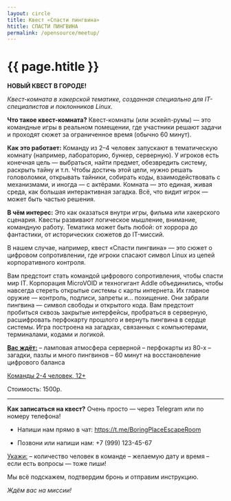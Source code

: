 ```yaml
---
layout: circle
title: Квест «Спасти пингвина» 
htitle: СПАСТИ ПИНГВИНА
permalink: /opensource/meetup/
---
```


# [](#header-1) {{ page.htitle }}

**НОВЫЙ КВЕСТ В ГОРОДЕ!**

 *Квест-комната в хакерской тематике, созданная специально для IT-специалистов и поклонников Linux.*

**Что такое квест-комната?**
Квест-комнаты (или эскейп-румы) — это командные игры в реальном помещении, где участники решают задачи и проходят сюжет за ограниченное время (обычно 60 минут).

**Как это работает:**
Команду из 2–4 человек запускают в тематическую комнату (например, лабораторию, бункер, серверную).
У игроков есть конечная цель — выбраться, найти предмет, обезвредить систему, раскрыть тайну и т.п.
Чтобы достичь этой цели, нужно решать головоломки, открывать тайники, собирать коды, взаимодействовать с механизмами, и иногда — с актёрами.
Комната — это единая, живая среда, как большая интерактивная загадка. Всё, что видит игрок — может быть частью решения.

**В чём интерес:**
Это как оказаться внутри игры, фильма или хакерского сценария.
Квесты развивают логическое мышление, внимание, командную работу.
Тематика может быть любой: от хоррора до фантастики, от исторических сюжетов до IT-миссий.

В нашем случае, например, квест «Спасти пингвина» — это сюжет о цифровом сопротивлении, где игроки спасают символ Linux из цепей корпоративного контроля. 

  Вам предстоит стать командой цифрового сопротивления, чтобы спасти мир IT. Корпорация MicroVOID и техногигант Addle объединились, чтобы навсегда стереть открытые системы с карты интернета.
Их главное оружие — контроль, подписи, запреты и... похищение.
Они забрали пингвина — символ свободы и открытого кода.
Вам предстоит пробиться сквозь закрытые интерфейсы, пробраться в серверную, расшифровать перфокарту прошлого и вернуть пингвина в сердце системы. Игра построена на загадках, связанных с компьютерами, терминалами, кодами и логикой. 

**<u>Вас ждёт:</u>**
– ламповая атмосфера серверной
– перфокарты из 80-х
– загадки, пазлы и много пингвинов
– 60 минут на восстановление цифрового баланса
 
<u> Команды 2-4 человек, 12+</u>

Стоимость: 1500р.
___________________

**Как записаться на квест?**
Очень просто — через Telegram или по номеру телефона!

* Напиши нам прямо в чат:
https://t.me/BoringPlaceEscapeRoom

* Позвони или напиши нам:
+7 (999) 123-45-67

<u>Укажи:</u>
– количество человек в команде
– желаемую дату и время
– если есть вопросы — тоже пиши!

Мы всё подскажем, подтвердим бронь и отправим инструкцию.

*Ждём вас на миссии!*

